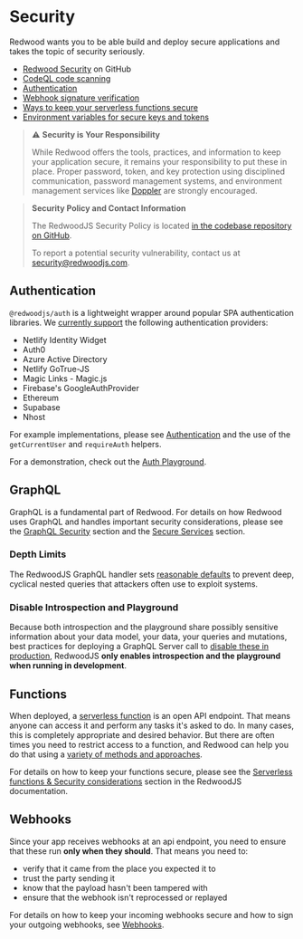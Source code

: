 # Security

Redwood wants you to be able build and deploy secure applications and takes the topic of security seriously.

* [Redwood Security](https://github.com/redwoodjs/redwood/security) on GitHub
* [CodeQL code scanning](https://github.com/features/security)
* [Authentication](authentication.md)
* [Webhook signature verification](webhooks.md)
* [Ways to keep your serverless functions secure](serverless-functions.md#security-considerations)
* [Environment variables for secure keys and tokens](environment-variables.md)

> ⚠️ **Security is Your Responsibility**
>
> While Redwood offers the tools, practices, and information to keep your application secure, it remains your responsibility to put these in place.
> Proper password, token, and key protection using disciplined communication, password management systems, and environment management services like [Doppler](https://www.doppler.com) are strongly encouraged.

> **Security Policy and Contact Information**
>
> The RedwoodJS Security Policy is located [in the codebase repository on GitHub](https://github.com/redwoodjs/redwood/security/policy).
>
> To report a potential security vulnerability, contact us at [security@redwoodjs.com](mailto:security@redwoodjs.com).

## Authentication

`@redwoodjs/auth` is a lightweight wrapper around popular SPA authentication libraries. We [currently support](authentication.md) the following authentication providers:

* Netlify Identity Widget
* Auth0
* Azure Active Directory
* Netlify GoTrue-JS
* Magic Links - Magic.js
* Firebase's GoogleAuthProvider
* Ethereum
* Supabase
* Nhost

For example implementations, please see [Authentication](https://github.com/redwoodjs/redwood/tree/main/packages/auth) and the use of the `getCurrentUser` and `requireAuth` helpers.

For a demonstration, check out the [Auth Playground](https://redwood-playground-auth.netlify.app).

## GraphQL

GraphQL is a fundamental part of Redwood. For details on how Redwood uses GraphQL and handles important security considerations, please see the [GraphQL Security](graphql.md#security) section and the [Secure Services](services.md#secure-services) section.

### Depth Limits

The RedwoodJS GraphQL handler sets [reasonable defaults](graphql.md#query-depth-limit) to prevent deep, cyclical nested queries that attackers often use to exploit systems.
### Disable Introspection and Playground

Because both introspection and the playground share possibly sensitive information about your data model, your data, your queries and mutations, best practices for deploying a GraphQL Server call to [disable these in production](graphql.md#introspection-and-playground-disabled-in-production), RedwoodJS **only enables introspection and the playground when running in development**.
## Functions

When deployed, a [serverless function](serverless-functions.md) is an open API endpoint. That means anyone can access it and perform any tasks it's asked to do. In many cases, this is completely appropriate and desired behavior. But there are often times you need to restrict access to a function, and Redwood can help you do that using a [variety of methods and approaches](serverless-functions.md#security-considerations).

For details on how to keep your functions secure, please see the [Serverless functions & Security considerations](serverless-functions.md#security-considerations) section in the RedwoodJS documentation.

## Webhooks

Since your app receives webhooks at an api endpoint, you need to ensure that these run **only when they should**.
That means you need to:

* verify that it came from the place you expected it to
* trust the party sending it
* know that the payload hasn't been tampered with
* ensure that the webhook isn't reprocessed or replayed

For details on how to keep your incoming webhooks secure and how to sign your outgoing webhooks, see [Webhooks](webhooks.md).

